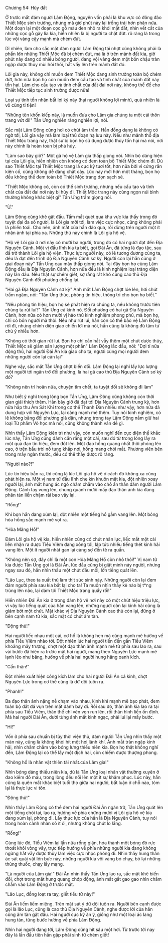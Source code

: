 




Chương 54: Hủy đất


Ở trước mắt đám người Lâm Động, nguyên vốn phải là khu vực có đông đảo Thiết Mộc sinh trưởng, nhưng mà giờ phút này lại trống trải hơn phân nửa. Một đoạn lại một đoạn cọc gỗ màu đen nhô ra khỏi mặt đất, nhìn vết cắt của những cọc gỗ gảy lìa kia, hiển nhiên là bị người ta chặt đứt. rõ ràng là trong lúc vội vàng cậy mạnh mà chém đứt.

Dĩ nhiên, làm cho sắc mặt đám người Lâm Động tái nhợt cũng không phải là phần lớn những Thiết Mộc đã bị chém đứt, mà là ở trên mảnh đất kìa, giờ phút này đang có nhiều bóng người, đang vội vàng đem một bồn chậu tràn ngập dược thủy mùi hôi thối, hắt vẩy lên trên mảnh đất đó.

Lôi gia này, không chỉ muốn đem Thiết Mộc đang sinh trưởng toàn bộ chém đứt, hơn nữa bọn họ còn muốn đem cấu tạo và tính chất của mảnh đất này tổn hại. Làm cho cấu tạo và tính chất của đất đai nơi này, không thể để cho Thiết Mộc tiếp tục sinh trưởng được nữa!

Loại sự tình tổn nhân bất lợi kỷ này (hại người không lợi mình), quả nhiên là vô cùng ti tiện!

"Những tên khốn kiếp này, là muốn đưa cho Lâm gia chúng ta một cái thôn trang vứt đi!" Tần Ưng nghiến răng nghiến lợi, nói.

Sắc mặt Lâm Động cũng hơi có chút âm trầm. Hắn đồng dạng là không có ngờ tới, Lôi gia vậy mà làm loại thủ đoạn hạ lưu này. Nếu như mảnh thổ địa Thiết Mộc trang này, thật sự bị bọn họ sử dụng dược thủy tổn hại mà nói, nơi này chính là hoàn toàn bị phá hủy.

"Làm sao bây giờ?" Một gã hộ vệ Lâm gia thấp giọng nói. Nhìn bộ dáng hiện tại của Lôi gia, hiển nhiên còn không có đem toàn bộ Thiết Mộc chém đi. Dù sao Thiết Mộc tại Thiết Mộc trang là cực kỳ tươi tốt, hơn nữa bởi vì cứng rắn kiên cố, cũng không dễ dàng chặt cây. Lúc này mới hơn một tháng, bọn họ đều không thể đem toàn bộ Thiết Mộc trang dọn sạch sẽ.

"Thiết Mộc không có, còn có thể sinh trưởng, nhưng nếu cấu tạo và tính chất của đất đai nơi này bị hủy đi, Thiết Mộc trang này cùng ngọn núi bình thường không khác biệt gì" Tần Ưng trầm giọng nói.

"Ừ."

Lâm Động cũng khẽ gật đầu. Tầm mắt quét qua khu vực kia thấy trong đó tuyệt đại đa số người, là Lôi gia mời tới, làm việc cực nhọc, cũng không phải là phiền toái. Cho nên, ánh mắt của hắn đảo qua, rồi dừng trên người một ít nhân ảnh tại phía xa. Những thứ này chính là Lôi gia hộ vệ.

"Hộ vệ Lôi gia ở nơi này có mười ba người, trong đó có hai người đạt đến Địa Nguyên Cảnh. Một vị đầu lĩnh kia ta biết, gọi Đái Ân, đã từng là đạo tặc, sau đã trở thành Lôi gia hộ viện. Thực lực người này, có lẽ tương đương cùng ta, đều là đạt đến trình độ Địa Nguyên Cảnh sơ kỳ. Người còn lại hẳn cũng ở giai đoạn này" Tần Ưng cau mày thấp giọng nói. Tại đây bọn họ cùng Lâm Động đều là Địa Nguyên Cảnh, hơn nữa đều là kinh nghiệm loại tràng diện này lần đầu. Nếu thật sự chém giết, sợ rằng rất khó cùng cao thủ Địa Nguyên Cảnh đối phương chống lại.

"Hai gã Địa Nguyên Cảnh sơ kỳ" Ánh mắt Lâm Động chợt lóe lên, hơi chút trầm ngâm, nói: "Tần Ưng thúc, phóng tín hiệu, thông tri cho bọn họ biết."

"Nếu phóng tín hiệu, bọn họ sẽ phát hiện ra chúng ta, nếu không trước tiên chúng ta rút lui?" Tần Ưng cả kinh nó. Đối phương có hai gã Địa Nguyên Cảnh, hơn nữa có hơn mười vị hảo thủ kinh nghiệm phong phú, mà bọn họ, chỉ có bốn người mà thôi. Nếu như rút lui, hắn còn có thể bảo vệ Lâm Động rời đi, nhưng chính diện giao chiến lời mà nói, hắn cũng là không đủ tâm tư chú ý nhiều hơn.

"Không có thời gian rút lui. Bọn họ chỉ cần hắt vẫy thêm một chút dược thủy, Thiết Mộc sẽ giảm sản lượng một phần" Lâm Động lắc đầu, nói: "Đợi tí nữa động thủ, hai người Đái Ân kia giao cho ta, ngươi cùng mọi người đem những người còn lại cản lại"

Nghe vậy, sắc mặt Tần Ưng chợt biến đổi. Lâm Động lại nghĩ lấy lực lượng một người tới ngăn trở đối phương, là hai gã cao thủ Địa Nguyên Cảnh sơ kỳ đó?

"Không nên trì hoãn nữa, chuyện tìm chết, ta tuyệt đối sẽ không đi làm"

Như biết ý nghĩ trong lòng bọn Tần Ưng, Lâm Động cũng không còn thời gian giải thích thêm. Hắn bây giờ đã đạt tới Địa Nguyên Cảnh trung kỳ, hơn nữa hấp thu Âm Sát Khí trong cơ thể Thanh Đàn nhiều như vậy, hơn nữa đã dung hợp với Nguyên Lực, lại càng mạnh mẻ thêm. Tuy nói kinh nghiệm, có lẽ không bằng đối phương già dặn, nhưng trong tay Lâm Động nắm giữ hai loại Tứ phẩm Võ học mà nói, cũng không thành vấn đề gì.

Nhìn thấy Lâm Động kiên trì như vậy, còn muốn nghĩ đến cục diện thế khắc lúc này, Tần Ưng cũng đành cắn răng một cái, sau đó từ trong lòng lấy ra một quả đạn tín hiệu, đem đốt lên. Một đạo hồng quang nhất thời phóng lên cao, ở trên bầu trời nổ tung khắp nơi, hồng mang chói mắt. Phương viên bên trong mấy ngàn thước, đều có thể thấy được rõ ràng.

"Người nào?!"

Lúc tín hiệu bắn ra, thì cũng là lúc Lôi gia hộ vệ ở cách đó không xa cũng phát hiện ra. Một vị nam tử đầu lĩnh che kín khuôn mặt kia, đột nhiên xoay người lại, ánh mắt hung ác ngó chằm chằm vào chỗ ẩn thân đám người Lâm Động. Cánh tay vung lên, chung quanh mười mấy đạo thân ảnh kia đang phân tán liền chậm rãi bao vây lại.

"Rống!"

Khi bọn hắn đang xúm lại, đột nhiên một tiếng hổ gầm vang lên. Một bóng hỏa hồng sắc mạnh mẽ vọt ra.

"Hỏa Mãng Hổ!"

Đám Lôi gia hộ vệ kia, hiển nhiên cũng có chút nhãn lực, liếc mắt một cái liền nhận ra được Tiểu Viêm đang xông tới, lập tức nhiều tiếng thét kinh hãi vang lên. Một ít người nhát gan lại càng sợ đến tè ra quần.

"Không nên sợ, đây chỉ là một con Hỏa Mãng Hổ còn nhỏ thôi!" Vị nam tử kia được Tần Ưng gọi là Đái Ân, lúc đầu cũng bị giật mình nảy người, nhưng ngay sau đó, hắn nhìn thấu một chút đầu mối, lớn tiếng quát lên.

"Lão Lục, theo ta xuất thủ làm thịt súc sinh này. Những người còn lại đem đám người phía sau kia bắt lại cho ta! Ta muốn nhìn thấy kẻ nào bị t*ng trùng lên não, lại dám tới Thiết Mộc trang quấy rối!"

Hiển nhiên Đái Ân kia ở trong đám hộ vệ nơi này có một chút hiệu triệu lực, vì vậy lúc tiếng quát của hắn vang lên, những người còn lại kinh hãi cũng là giảm bớt một chút. Mặt khác vị Địa Nguyên Cảnh cao thủ còn lại, đứng ở bên cạnh nam tử kia, sắc mặt có chút âm tàn.

"Động thủ!"

Hai người liếc nhau một cái, cơ hồ là không hẹn mà cùng mạnh mẽ hướng về phía Tiểu Viêm nhào tới. Đột nhiên lúc hai người tiến đến gần Tiểu Viêm khoảng mấy trượng, chợt một đạo thân ảnh mạnh mẽ từ phía sau lao ra, sau vài bước đã hiện ra trước mặt hai người, mang theo Nguyên Lực mạnh mẽ lạnh lẽo như băng, hướng về phía hai người hung hăng oanh kích.

"Cẩn thận!"

Đột nhiên xuất hiện công kích làm cho hai người Đái Ân cả kinh, chợt Nguyên Lực trong cơ thể cũng là dữ dội tuôn ra.

"Phanh!"

Ba đạo thân ảnh nặng nề chạm vào nhau, kình khí mạnh mẽ bạo phát, đem toàn bộ đất đá vụn trên mặt đánh bay đi. Rồi sau đó, thân ảnh kia lao ra tại phía sau Tiểu Viêm, thân thể chỉ vẻn vẹn run lên, rồi thân hình liền ổn định. Mà hai người Đái Ân, dưới từng ánh mắt kinh ngạc, phải lui lại mấy bước.

"Hí!"

Vốn ở phía sau chuẩn bị tùy thời viện thủ, đám người Tần Ưng nhìn thấy một màn này, cũng là không khỏi hít một hơi lãnh khí. Ánh mắt tràn ngập kinh hãi, nhìn chằm chằm vào bóng lưng thiếu niên kia. Bọn họ thật không nghĩ đến, Lâm Động lại có thể lấy một địch hai, còn chiếm được thượng phong.

"Không hổ là nhân vật thiên tài nhất.của Lâm gia!"

Nhìn bóng dáng thiếu niên kia, dù là Tần Ưng loại nhân vật thường xuyên ở đao kiếm đổ máu, trong lòng đều nổi lên một ít sự khâm phục. Lúc này, hắn cũng là quên mất khác biệt tuổi thọ giữa hai người, bất luận ở chỗ nào, tóm lại là thực lực vi tôn.

"Động thủ!"

Nhìn thấy Lâm Động có thể đem hai người Đái Ân ngăn trở, Tần Ưng quát lên một tiếng chói tai, lao ra, hướng về phía chừng mười vị Lôi gia hộ vệ kia đang xúm lại, phóng đi. Lấy thực lực của hắn là Địa Nguyên Cảnh, tuy nói trong hoàn cảnh nhân số ít ỏi, nhưng không chút lo lắng.

"Rống!"

Cùng lúc đó, Tiểu Viêm lại lần nữa rống giận, hóa thành một bóng đỏ rực thoát khỏi vòng vây, trực tiếp hướng về phía những người kia đang không ngừng hắt vẫy dược thủy làm việc cực nhọc phóng đi. Nhìn thấy hung thần ác sát quái vật lớn bực này, những người kia vội vàng bỏ chạy, bỏ lại những thùng thuốc, chạy lấy mạng.

"Là người của Lâm gia!" Đái Ân nhìn thấy Tần Ưng lao ra, sắc mặt khẽ biến đổi, chợt trong mắt hung quang chớp động, ánh mắt gắt gao gao nhìn chằm chằm vào Lâm Động ở trước mặt.

"Lão Lục, đồng loạt ra tay, giết tiểu tử này!"

Đái Ân liếm liếm miệng. Trên mặt sát ý dữ dội tuôn ra. Người bên cạnh được gọi là lão Lục, cũng là cao thủ Địa Nguyên Cảnh, nghe được lời của hắn cũng âm tàn gật đầu. Hai người cực kỳ ăn ý, giống như một loại ác lang hung tàn, từng bước hướng về phía Lâm Động.

Nhìn hai người đang tới, Lâm Động cũng hít sâu một hơi. Từ trước tới nay đây là lần đầu tiên hắn gặp phải sinh tử chém giết!




